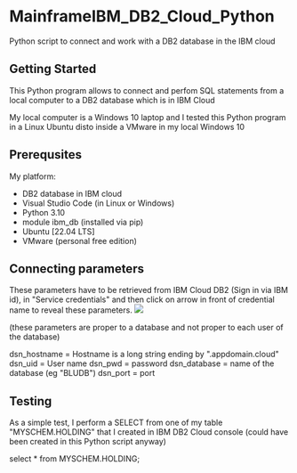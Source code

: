 # MainframeIBM_DB2_Cloud_Python
Python script to connect and work with a DB2 database in the IBM cloud

## Getting Started

This Python program allows to connect and perfom SQL statements from a local computer to a DB2 database which is in IBM Cloud

My local computer is a Windows 10 laptop and I tested this Python program in a Linux Ubuntu disto inside a VMware in my local Windows 10

## Prerequsites

My platform:
- DB2 database in IBM cloud
- Visual Studio Code (in Linux or Windows)
- Python 3.10
- module ibm_db (installed via pip)
- Ubuntu [22.04 LTS]
- VMware (personal free edition) 

## Connecting parameters

These parameters have to be retrieved from IBM Cloud DB2 (Sign in via IBM id), in "Service credentials" and then click on arrow in front of credential name to reveal these parameters.
![](https://github.com/johnmarcc/MainframeIBM_DB2_Cloud_Python/blob/fc4abd13ca05d1d95c4d10a3fd25a2b2cfbd6d62/IBMCloud%20credentials.png)

(these parameters are proper to a database and not proper to each user of the database)

dsn_hostname = Hostname is a long string ending by ".appdomain.cloud"
dsn_uid = User name
dsn_pwd = password
dsn_database = name of the database (eg "BLUDB") 
dsn_port = port  

## Testing

As a simple test, I perform a SELECT from one of my table "MYSCHEM.HOLDING" that I created in IBM DB2 Cloud console (could have been created in this Python script anyway)

select * from MYSCHEM.HOLDING;

![]()
